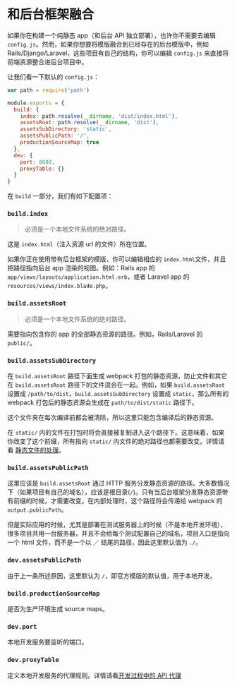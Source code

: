 # 和后台框架融合

如果你在构建一个纯静态 app（和后台 API 独立部署），也许你不需要去编辑 `config.js`。然而，如果你想要将模版融合到已经存在的后台模版中，例如 Rails/Django/Laravel，这些项目有自己的结构，你可以编辑 `config.js` 来直接将前端资源整合进后台项目中。

让我们看一下默认的 `config.js`：

``` js
var path = require('path')

module.exports = {
  build: {
    index: path.resolve(__dirname, 'dist/index.html'),
    assetsRoot: path.resolve(__dirname, 'dist'),
    assetsSubDirectory: 'static',
    assetsPublicPath: '/',
    productionSourceMap: true
  },
  dev: {
    port: 8080,
    proxyTable: {}
  }
}
```

在 `build` 一部分，我们有如下配置项：

### `build.index`

> 必须是一个本地文件系统的绝对路径。

这是 `index.html`（注入资源 url 的文件）所在位置。

如果你正在使用带有后台框架的模版，你可以编辑相应的 `index.html`文件，并且把路径指向后台 app 渲染的视图。例如：Rails app 的 `app/views/layouts/application.html.erb`，或者 Laravel app 的 `resources/views/index.blade.php`。

### `build.assetsRoot`

> 必须是一个本地文件系统的绝对路径。

需要指向包含你的 app 的全部静态资源的路径。例如，Rails/Laravel 的 `public/`。

### `build.assetsSubDirectory`

在 `build.assetsRoot` 路径下面生成 webpack 打包的静态资源，防止文件和其它在 `build.assetsRoot` 路径下的文件混合在一起。例如，如果 `build.assetsRoot` 设置成 `/path/to/dist`，`build.assetsSubDirectory` 设置成 `static`，那么所有的 webpack 打包后的静态资源会生成在 `path/to/dist/static` 路径下。

这个文件夹在每次编译前都会被清除，所以这里只能包含编译后的静态资源。

在 `static/` 内的文件在打包时将会直接被复制进入这个路径下。这意味着，如果你改变了这个前缀，所有指向 `static/` 内文件的绝对路径也都需要改变。详情请看 [静态文件的处理](static.md)。

### `build.assetsPublicPath`

这里应该是 `build.assetsRoot` 通过 HTTP 服务分发静态资源的路径。大多数情况下（如果项目有自己的域名），应该是根目录(`/`)。只有当后台框架分发静态资源带有前缀的时候，才需要改变。在内部处理时，这个路径将会传递给 webpack 的 `output.publicPath`。

但是实际应用的时候，尤其是部署在测试服务器上的时候（不是本地开发环境），很多项目共用一台服务器，并且不会给每个测试配置自己的域名，项目入口是指向一个 html 文件，而不是一个以 ／ 结尾的路径，因此这里默认值为 `./`。

### `dev.assetsPublicPath`

由于上一条所述原因，这里默认为 `/`，即官方模版的默认值，用于本地开发。

### `build.productionSourceMap`

是否为生产环境生成 source maps。

### `dev.port`

本地开发服务要监听的端口。

### `dev.proxyTable`

定义本地开发服务的代理规则。详情请看[开发过程中的 API 代理](proxy.md)


